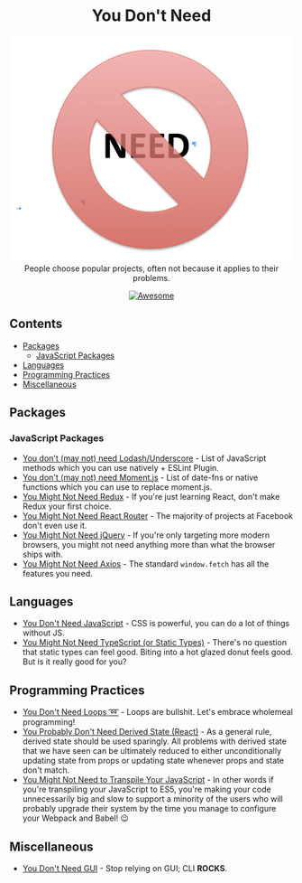 <div align="center">

# You Don't Need
[![Logo](logo.jpg)](https://github.com/you-dont-need)
People choose popular projects, often not because it applies to their problems.  

[![Awesome](https://awesome.re/badge.svg)](https://awesome.re)


</div>

## Contents

- [Packages](#packages)
  - [JavaScript Packages](#javascript-packages)
- [Languages](#languages)
- [Programming Practices](#programming-practices)
- [Miscellaneous](#miscellaneous)

## Packages

### JavaScript Packages

- [You don't (may not) need Lodash/Underscore](https://github.com/you-dont-need/You-Dont-Need-Lodash-Underscore) - List of JavaScript methods which you can use natively + ESLint Plugin.
- [You don't (may not) need Moment.js](https://github.com/you-dont-need/You-Dont-Need-Momentjs) - List of date-fns or native functions which you can use to replace moment.js.
- [You Might Not Need Redux](https://medium.com/@dan_abramov/you-might-not-need-redux-be46360cf367) - If you're just learning React, don't make Redux your first choice.
- [You Might Not Need React Router](https://www.freecodecamp.org/news/you-might-not-need-react-router-38673620f3d) - The majority of projects at Facebook don't even use it.
- [You Might Not Need jQuery](http://youmightnotneedjquery.com/) - If you're only targeting more modern browsers, you might not need anything more than what the browser ships with.
- [You Might Not Need Axios](https://danlevy.net/you-may-not-need-axios/) - The standard `window.fetch` has all the features you need.

## Languages

- [You Don't Need JavaScript](https://github.com/you-dont-need/You-Dont-Need-JavaScript) - CSS is powerful, you can do a lot of things without JS.
- [You Might Not Need TypeScript (or Static Types)](https://medium.com/javascript-scene/you-might-not-need-typescript-or-static-types-aa7cb670a77b#.8oxodypn7) - There's no question that static types can feel good. Biting into a hot glazed donut feels good. But is it really good for you?

## Programming Practices

- [You Don't Need Loops ➿](https://github.com/you-dont-need/You-Dont-Need-Loops) - Loops are bullshit. Let's embrace wholemeal programming!
- [You Probably Don't Need Derived State (React)](https://reactjs.org/blog/2018/06/07/you-probably-dont-need-derived-state.html) - As a general rule, derived state should be used sparingly. All problems with derived state that we have seen can be ultimately reduced to either unconditionally updating state from props or updating state whenever props and state don't match.
- [You Might Not Need to Transpile Your JavaScript](https://www.freecodecamp.org/news/you-might-not-need-to-transpile-your-javascript-4d5e0a438ca) - In other words if you're transpiling your JavaScript to ES5, you're making your code unnecessarily big and slow to support a minority of the users who will probably upgrade their system by the time you manage to configure your Webpack and Babel! 😉

## Miscellaneous

- [You Don't Need GUI](https://github.com/you-dont-need/You-Dont-Need-GUI) - Stop relying on GUI; CLI **ROCKS**.

